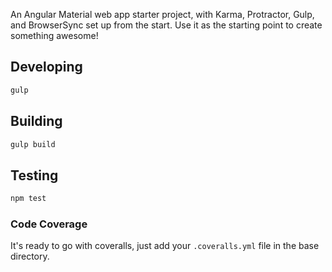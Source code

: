 An Angular Material web app starter project, with Karma, Protractor,
Gulp, and BrowserSync set up from the start. Use it as the starting point
to create something awesome!

## Developing

```bash
gulp
```

## Building

```bash
gulp build
```

## Testing

```bash
npm test
```

### Code Coverage

It's ready to go with coveralls, just add your `.coveralls.yml` file in
the base directory.
